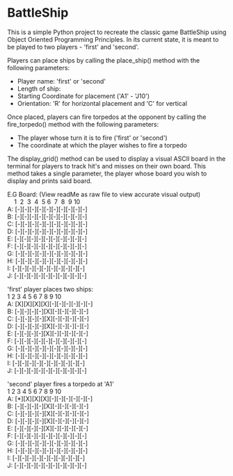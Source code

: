 # BattleShip

This is a simple Python project to recreate the classic game BattleShip using Object Oriented Programming Principles. 
In its current state, it is meant to be played to two players - 'first' and 'second'.

Players can place ships by calling the place_ship() method with the following parameters:
 - Player name: 'first' or 'second'
 - Length of ship: 
 - Starting Coordinate for placement ('A1' - 'J10')
 - Orientation: 'R' for horizontal placement and 'C' for vertical
 
Once placed, players can fire torpedos at the opponent by calling the fire_torpedo() method with the following parameters:
 - The player whose turn it is to fire ('first' or 'second')
 - The coordinate at which the player wishes to fire a torpedo
 
The display_grid() method can be used to display a visual ASCII board in the terminal for players to track hit's and misses on their own board.
This method takes a single parameter, the player whose board you wish to display and prints said board.

E.G Board:  (View readMe as raw file to view accurate visual output)  
&nbsp;&nbsp;&nbsp;&nbsp;1&nbsp;&nbsp;2&nbsp;&nbsp;3&nbsp;&nbsp;4&nbsp;&nbsp;5&nbsp;6&nbsp;&nbsp;7&nbsp;&nbsp;8&nbsp;&nbsp;9&nbsp;10  
A: [-][-][-][-][-][-][-][-][-][-]  
B: [-][-][-][-][-][-][-][-][-][-]  
C: [-][-][-][-][-][-][-][-][-][-]  
D: [-][-][-][-][-][-][-][-][-][-]  
E: [-][-][-][-][-][-][-][-][-][-]  
F: [-][-][-][-][-][-][-][-][-][-]  
G: [-][-][-][-][-][-][-][-][-][-]  
H: [-][-][-][-][-][-][-][-][-][-]  
I:&nbsp;[-][-][-][-][-][-][-][-][-][-]  
J: [-][-][-][-][-][-][-][-][-][-]  

'first' player places two ships:  
    1  2  3  4  5  6  7  8  9  10  
A: [X][X][X][X][-][-][-][-][-][-]  
B: [-][-][-][-][X][-][-][-][-][-]  
C: [-][-][-][-][X][-][-][-][-][-]  
D: [-][-][-][-][X][-][-][-][-][-]  
E: [-][-][-][-][X][-][-][-][-][-]  
F: [-][-][-][-][-][-][-][-][-][-]  
G: [-][-][-][-][-][-][-][-][-][-]  
H: [-][-][-][-][-][-][-][-][-][-]  
I: [-][-][-][-][-][-][-][-][-][-]  
J: [-][-][-][-][-][-][-][-][-][-]  

'second' player fires a torpedo at 'A1'  
    1  2  3  4  5  6  7  8  9  10  
A: [*][X][X][X][-][-][-][-][-][-]  
B: [-][-][-][-][X][-][-][-][-][-]  
C: [-][-][-][-][X][-][-][-][-][-]  
D: [-][-][-][-][X][-][-][-][-][-]  
E: [-][-][-][-][X][-][-][-][-][-]  
F: [-][-][-][-][-][-][-][-][-][-]  
G: [-][-][-][-][-][-][-][-][-][-]  
H: [-][-][-][-][-][-][-][-][-][-]  
I: [-][-][-][-][-][-][-][-][-][-]  
J: [-][-][-][-][-][-][-][-][-][-]  

